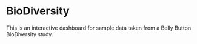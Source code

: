 # BioDiversity
This is an interactive dashboard for sample data taken from a Belly Button BioDiversity study. 
